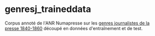 # genresj_traineddata

Corpus annoté de l'ANR Numapresse sur les [genres journalistes de la presse 1840-1860](http://www.numapresse.org/generotheque/items/show/4) découpé en données d'entraînement et de test.
